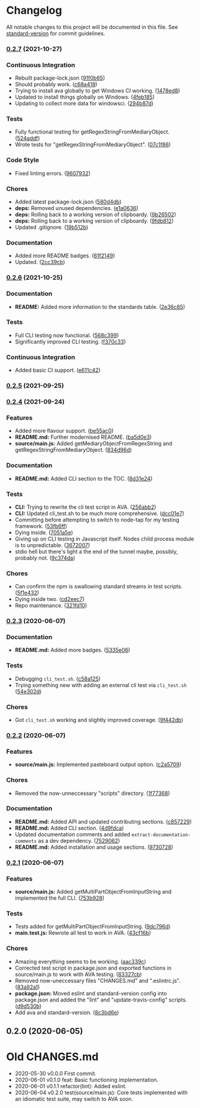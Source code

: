 # Changelog

All notable changes to this project will be documented in this file. See [standard-version](https://github.com/conventional-changelog/standard-version) for commit guidelines.

### [0.2.7](https://github.com/Anadian/regex-translator/compare/v0.2.6...v0.2.7) (2021-10-27)


### Continuous Integration

* Rebuilt package-lock.json ([91f0b65](https://github.com/Anadian/regex-translator/commit/91f0b6595fef9990d5eb56de7c5be3faf320f5b2))
* Should probably work. ([c68a418](https://github.com/Anadian/regex-translator/commit/c68a418be7f8af99ab081d201e718c6c04b9c93f))
* Trying to install ava globally to get Windows CI working. ([1478ed8](https://github.com/Anadian/regex-translator/commit/1478ed8348cdd0bb3cd05997194f1fd5654b36dd))
* Updated to install things globally on Windows. ([4feb185](https://github.com/Anadian/regex-translator/commit/4feb185d53cc33c1a795489637680901eed120ad))
* Updating to collect more data for windowsci. ([294b87d](https://github.com/Anadian/regex-translator/commit/294b87d3b826f811dd81941809100f08b76a86cb))


### Tests

* Fully functional testing for getRegexStringFromMediaryObject. ([524addf](https://github.com/Anadian/regex-translator/commit/524addf105933da9c51c7abbc57abe300fc74024))
* Wrote tests for "getRegexStringFromMediaryObject". ([07c1f86](https://github.com/Anadian/regex-translator/commit/07c1f863ac5d37997dc1487249e3f24e2db5793a))


### Code Style

* Fixed linting errors. ([9607932](https://github.com/Anadian/regex-translator/commit/9607932ec7a02a5d1d48908d76fec7e72fb3f4e2))


### Chores

* Added latest package-lock.json ([580d4db](https://github.com/Anadian/regex-translator/commit/580d4dbc1d90389aaca44f3de560d7adb24d470e))
* **deps:** Removed unused dependencies. ([e1a0636](https://github.com/Anadian/regex-translator/commit/e1a0636cac95d5b9e4b982a7b45ca23c7782fd54))
* **deps:** Rolling back to a working version of clipboardy. ([9b26502](https://github.com/Anadian/regex-translator/commit/9b26502f7cd48ec3232f6f621c7d5cb3bd69614f))
* **deps:** Rolling back to a working version of clipboardy. ([9fdb812](https://github.com/Anadian/regex-translator/commit/9fdb812b5f881262ba6bb54dcf5d7a6c56fdb8df))
* Updated .gitignore. ([19b512b](https://github.com/Anadian/regex-translator/commit/19b512bee600ab4a2c5884f33106284797ecaa06))


### Documentation

* Added more README badges. ([61f2149](https://github.com/Anadian/regex-translator/commit/61f2149d2cb9f0f38e1f10de1776a37c27fe4295))
* Updated. ([2cc39cb](https://github.com/Anadian/regex-translator/commit/2cc39cb51b5b73f21f9dd51903b57f73322a9afa))

### [0.2.6](https://github.com/Anadian/regex-translator/compare/v0.2.5...v0.2.6) (2021-10-25)


### Documentation

* **README:** Added more information to the standards table. ([2e36c85](https://github.com/Anadian/regex-translator/commit/2e36c85f326bec17f58f6261b191bc7a54d72b4d))


### Tests

* Full CLI testing now functional. ([568c399](https://github.com/Anadian/regex-translator/commit/568c399dbcb31a9a371ed98ae6d9ec9c218195ab))
* Significantly improved CLI testing. ([f370c33](https://github.com/Anadian/regex-translator/commit/f370c33c53b605020a1ad6e33a55adb5eba2235b))


### Continuous Integration

* Added basic CI support. ([e611c42](https://github.com/Anadian/regex-translator/commit/e611c425a090043ec027fb1b6943837e3bd4eb1b))

### [0.2.5](https://github.com/Anadian/regex-translator/compare/v0.2.4...v0.2.5) (2021-09-25)

### [0.2.4](https://github.com/Anadian/regex-translator/compare/v0.2.3...v0.2.4) (2021-09-24)


### Features

* Added more flavour support. ([be55ac0](https://github.com/Anadian/regex-translator/commit/be55ac0b5d93d2fd1da3c3b94851ddf8dbcafd92))
* **README.md:** Further modernised README. ([ba5d0e3](https://github.com/Anadian/regex-translator/commit/ba5d0e37113069361ba2bfef8bd071c62389a236))
* **source/main.js:** Added getMediaryObjectFromRegexString and getRegexStringFromMediaryObject. ([834d96d](https://github.com/Anadian/regex-translator/commit/834d96d00f4d3f5380dcf38a09566b50d0735907))


### Documentation

* **README.md:** Added CLI section to the TOC. ([8d31e24](https://github.com/Anadian/regex-translator/commit/8d31e2447b8c300eaa409441cc4fa23454377aef))


### Tests

* **CLI:** Trying to rewrite the cli test script in AVA. ([256abb2](https://github.com/Anadian/regex-translator/commit/256abb2276cc559ce6bda6cb43c4f56c152b069f))
* **CLI:** Updated cli_test.sh to be much more comprehensive. ([dcc01e7](https://github.com/Anadian/regex-translator/commit/dcc01e7a807cab5866d5636dad8cdd141d55b216))
* Committing before attempting to switch to node-tap for my testing framework. ([53fb6ff](https://github.com/Anadian/regex-translator/commit/53fb6ff85ace6b0eabc93c0a00dcdf62f562b606))
* Dying inside. ([7051a5e](https://github.com/Anadian/regex-translator/commit/7051a5e33d9c7efe59c8f2173aa130e620e21fd4))
* Giving up on CLI testing in Javascript itself. Nodes child process module is to unpredictable. ([3672007](https://github.com/Anadian/regex-translator/commit/36720075a3faa756af80ac3c041fdd3ba10adb70))
* stdio hell but there's light a the end of the tunnel maybe, possibly, probably not. ([9c374da](https://github.com/Anadian/regex-translator/commit/9c374da5aae1d2e909e3c3e8824dc2c17e2421ee))


### Chores

* Can confirm the npm is swallowing standard streams in test scripts. ([5f1e432](https://github.com/Anadian/regex-translator/commit/5f1e4324a34b9e34526b035452ad783b248151a4))
* Dying inside two. ([cd2eec7](https://github.com/Anadian/regex-translator/commit/cd2eec79aa947a281466384ee26a8afc386240c8))
* Repo maintenance. ([321fd10](https://github.com/Anadian/regex-translator/commit/321fd10b88524d97199432ddcd5bdd27d7bf0cdd))

### [0.2.3](https://github.com/Anadian/regex-translator/compare/v0.2.2...v0.2.3) (2020-06-07)


### Documentation

* **README.md:** Added more badges. ([5335e06](https://github.com/Anadian/regex-translator/commit/5335e0608068b071cf69c927caf9098c2c50f438))


### Tests

* Debugging `cli_test.sh`. ([c58a125](https://github.com/Anadian/regex-translator/commit/c58a125b35b0af4adfd45730d0f04fda237f6cbe))
* Trying something new with adding an external cli test via `cli_test.sh` ([54e302d](https://github.com/Anadian/regex-translator/commit/54e302dc679861e06e3dc268818d66adf0c3f1c4))


### Chores

* Got `cli_test.sh` working and slightly improved coverage. ([9f442db](https://github.com/Anadian/regex-translator/commit/9f442dbc1246536643889bf1d5b3ce4e073e2dbb))

### [0.2.2](https://github.com/Anadian/regex-translator/compare/v0.2.1...v0.2.2) (2020-06-07)


### Features

* **source/main.js:** Implemented pasteboard output option. ([c2a5709](https://github.com/Anadian/regex-translator/commit/c2a57090cf79238bce00212c1bde28d0c9a99c77))


### Chores

* Removed the now-unneccessary "scripts" directory. ([1f77368](https://github.com/Anadian/regex-translator/commit/1f77368765ef4f62e500d155b42b00162b5b6759))


### Documentation

* **README.md:** Added API and updated contributing sections. ([c857229](https://github.com/Anadian/regex-translator/commit/c857229bdd6effc9fd0644a9ea8693d6a494008a))
* **README.md:** Added CLI section. ([4d9fdca](https://github.com/Anadian/regex-translator/commit/4d9fdca6d39bddf5f65f12e7e4fab7007e5944c2))
* Updated documentation comments and added `extract-documentation-comments` as a dev dependency. ([7529062](https://github.com/Anadian/regex-translator/commit/7529062baa5afcf1d0365913543d2ac55bbcc841))
* **README.md:** Added installation and usage sections. ([9730728](https://github.com/Anadian/regex-translator/commit/97307283a6e677abb504162957f5b085984f063e))

### [0.2.1](https://github.com/Anadian/regex-translator/compare/v0.2.0...v0.2.1) (2020-06-07)


### Features

* **source/main.js:** Added getMultiPartObjectFromInputString and implemented the full CLI. ([753b928](https://github.com/Anadian/regex-translator/commit/753b92880b9ccd52bb11689c83233ff56bed07c2))


### Tests

* Tests added for getMultiPartObjectFromInputString. ([9dc796d](https://github.com/Anadian/regex-translator/commit/9dc796d88d43817f7fbeeafb10626715e9cb0161))
* **main.test.js:** Rewrote all test to work in AVA. ([43cf16b](https://github.com/Anadian/regex-translator/commit/43cf16b84c97fb623afd3933ee8a3e40cba042d6))


### Chores

* Amazing everything seems to be working. ([aac339c](https://github.com/Anadian/regex-translator/commit/aac339c947dcc771e3564326835aebe8e74f5f09))
* Corrected test script in package.json and exported functions in source/main.js to work with AVA testing. ([83327cb](https://github.com/Anadian/regex-translator/commit/83327cbc37347e84689b9211cab68223861f7d41))
* Removed now-uneccessary files "CHANGES.md" and ".eslintrc.js". ([83a92a1](https://github.com/Anadian/regex-translator/commit/83a92a19fc6893aefc2f9b309f2bdb67771285b6))
* **package.json:** Moved eslint and standard-version config into package.json and added the "lint" and "update-travis-config" scripts. ([d9d530b](https://github.com/Anadian/regex-translator/commit/d9d530b0de883db763ca0279f7f15f3c5b5c39c7))
* Add ava and standard-version. ([8c3bd6e](https://github.com/Anadian/regex-translator/commit/8c3bd6e41d555ea0b6e65fb86dbc60296d3809e9))

## 0.2.0 (2020-06-05)

# Old CHANGES.md
- 2020-05-30 v0.0.0 First commit.
- 2020-06-01 v0.1.0 feat: Basic functioning implementation.
- 2020-06-01 v0.1.1 refactor(lint): Added eslint.
- 2020-06-04 v0.2.0 test(source/main.js): Core tests implemented with an idiomatic test suite, may switch to AVA soon.

